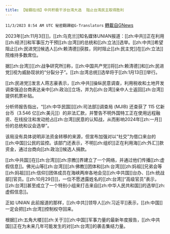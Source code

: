 ```yaml
---
title: 【秘翻在线】中共积极干涉台湾大选  阻止台湾民主取得胜利
---
```

`11/3/2023 8:54 AM UTC 秘密翻譯組G-Translators` [轉載自GNews](https://gnews.org/articles/1916848)

2023年[[zh:11月3日]]，[[zh:乌克兰]]知名媒体UNIAN报道：[[zh:中共]]正在利用[[zh:经济]]和军事压力干预[[zh:台湾]]的总统和[[zh:立法]]选举。[[zh:中共]]希望阻止[[zh:民进党]]候选人[[zh:赖清德]]获胜，同时阻止[[zh:民主党]]在[[zh:立法]]院维持多数席位。

据[[zh:台湾]][[zh:战争研究所]]称，[[zh:中国共产党]]将[[zh:赖清德]]和[[zh:民进党]]视为威胁现状的“分裂分子”。[[zh:台湾总统]]选举将于[[zh:1月13日]]举行。

[[zh:民进党]]发言人蒋志豪表示，[[zh:中共]]操纵民意调查，利用税收和土地开发调查强迫台商表达亲中[[zh:政治]]立场，并为[[zh:台湾]]亲中人士返回[[zh:台湾]]提供机票补贴。

分析师报告指出，“[[zh:中华民国]][[zh:司法部]]调查局 (MJIB) 还查获了 115 亿新台币（3.546 亿[[zh:美元]]）的非法汇款，并警告不明外国特工正在使用远程融资、在线投注和发动抢占[[zh:台湾]]民意的认知战，从而影响2024年[[zh:一月]]份的总统和议会选举”。

该局没有具体说明非法资金转移的来源，但宣布加强对以“社交”为借口来台的[[zh:中国]]公民的监控。该部门还表示，不明[[zh:组织]]正在利用海[[zh:外汇]]款资金，通过台商向[[zh:政治]]候选人捐款。

[[zh:中共国]]在[[zh:台湾]][[zh:宗教]]界建立了一个网络，并通过他们传播[[zh:虚假信息]]。佛光山等[[zh:台湾]][[zh:佛教]]团体和[[zh:台湾]][[zh:妈祖]]兄弟会等[[zh:妈祖]][[zh:信仰]]团体成员在海峡两岸各地会见[[zh:中共国]]台办、[[zh:统战部]]官员。[[zh:10月29日]]，一位不愿透露姓名的[[zh:台湾]]“高级官员”表示，[[zh:台湾]]甚至成立了一个特别小组来打击来自[[zh:中华人民共和国]]的选举[[zh:虚假信息]]。

正如 UNIAN 此前报道的那样，[[zh:中共]]领导人[[zh:习近平]]表示，[[zh:中国]]一定会把[[zh:台湾]]控制权夺回来。

根据[[zh:五角大楼]][[zh:关于]][[zh:中国]]军事力量的最新年度报告，[[zh:中共国]]正在为未来几年可能发生的对[[zh:台湾]]的袭击集结力量。
